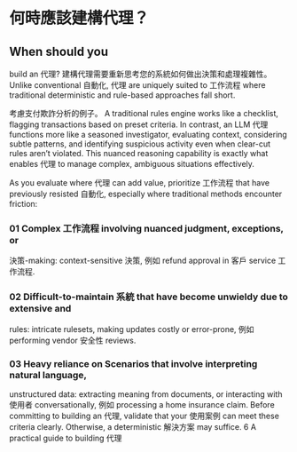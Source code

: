 # 何時應該建構代理？

## When should you
build an 代理?
建構代理需要重新思考您的系統如何做出決策和處理複雜性。
Unlike conventional 自動化, 代理 are uniquely suited to 工作流程 where traditional
deterministic and rule-based approaches fall short.

考慮支付欺詐分析的例子。 A traditional rules engine works like a checklist,
flagging transactions based on preset criteria. In contrast, an LLM 代理 functions more like a
seasoned investigator, evaluating context, considering subtle patterns, and identifying suspicious
activity even when clear-cut rules aren’t violated. This nuanced reasoning capability is exactly what
enables 代理 to manage complex, ambiguous situations effectively.

As you evaluate where 代理 can add value, prioritize 工作流程 that have previously resisted
自動化, especially where traditional methods encounter friction:
### 01 Complex 工作流程 involving nuanced judgment, exceptions, or
決策-making: context-sensitive 決策, 例如 refund approval
in 客戶 service 工作流程.
### 02 Difficult-to-maintain 系統 that have become unwieldy due to extensive and
rules: intricate rulesets, making updates costly or error-prone,
例如 performing vendor 安全性 reviews.
### 03 Heavy reliance on Scenarios that involve interpreting natural language,
unstructured data: extracting meaning from documents, or interacting with
使用者 conversationally, 例如 processing a home
insurance claim.
Before committing to building an 代理, validate that your 使用案例 can meet these criteria clearly.
Otherwise, a deterministic 解決方案 may suffice.
6 A practical guide to building 代理

